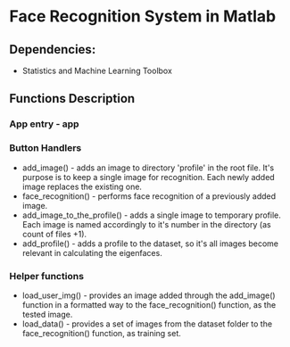 # Face Recognition System in Matlab

## Dependencies:

- Statistics and Machine Learning Toolbox

## Functions Description

### App entry - app

### Button Handlers
- add_image() - adds an image to directory 'profile' in the root file. It's purpose is to keep a single image for recognition. Each newly added image replaces the existing one.
- face_recognition() - performs face recognition of a previously added image.
- add_image_to_the_profile() - adds a single image to temporary profile. Each image is named accordingly to it's number in the directory (as count of files +1).
- add_profile() - adds a profile to the dataset, so it's all images become relevant in calculating the eigenfaces.

### Helper functions
- load_user_img() - provides an image added through the add_image() function in a formatted way to the face_recognition() function, as the tested image.
- load_data() - provides a set of images from the dataset folder to the face_recognition() function, as training set.